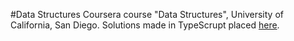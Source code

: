 #Data Structures
Coursera course "Data Structures", University of California, San Diego. Solutions made in TypeScrupt placed [here](https://github.com/lesyk/DataStructuresAssignmentsSolutions).
